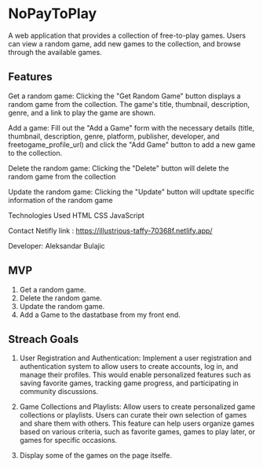 # NoPayToPlay

A web application that provides a collection of free-to-play games. Users can view a random game, add new games to the collection, and browse through the available games.

## Features
Get a random game: Clicking the "Get Random Game" button displays a random game from the collection. The game's title, thumbnail, description, genre, and a link to play the game are shown.

Add a game: Fill out the "Add a Game" form with the necessary details (title, thumbnail, description, genre, platform, publisher, developer, and freetogame_profile_url) and click the "Add Game" button to add a new game to the collection.

Delete the random game: Clicking the "Delete" button will delete the random game from the collection

Update the random game: Clicking the "Update" button will updtate specific information of the random game


Technologies Used
HTML
CSS
JavaScript


Contact
Netifly link : https://illustrious-taffy-70368f.netlify.app/

Developer: Aleksandar Bulajic


## MVP

1. Get a random game.
2. Delete the random game.
3. Update the random game.
4. Add a Game to the dastatbase from my front end.

## Streach Goals
 1. User Registration and Authentication: Implement a user registration and authentication system to allow users to create accounts, log in, and manage their profiles. This would enable personalized features such as saving favorite games, tracking game progress, and participating in community discussions.
 
 2. Game Collections and Playlists: Allow users to create personalized game collections or playlists. Users can curate their own selection of games and share them with others. This feature can help users organize games based on various criteria, such as favorite games, games to play later, or games for specific occasions.

 3. Display some of the games on the page itselfe.